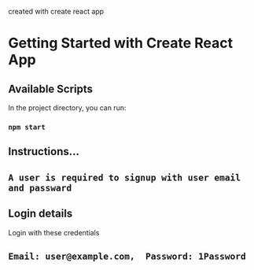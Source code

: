 created with create react app
# Getting Started with Create React App


## Available Scripts

In the project directory, you can run:
### `npm start`

## Instructions...
## `A user is required to signup with user email and passward`

## Login details 
Login with these credentials
## `Email: user@example.com,  Password: 1Password`
